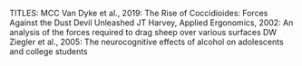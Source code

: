 TITLES:
MCC Van Dyke et al., 2019: The Rise of Coccidioides: Forces Against the Dust Devil Unleashed
JT Harvey, Applied Ergonomics, 2002: An analysis of the forces required to drag sheep over various surfaces
DW Ziegler et al., 2005: The neurocognitive effects of alcohol on adolescents and college students

